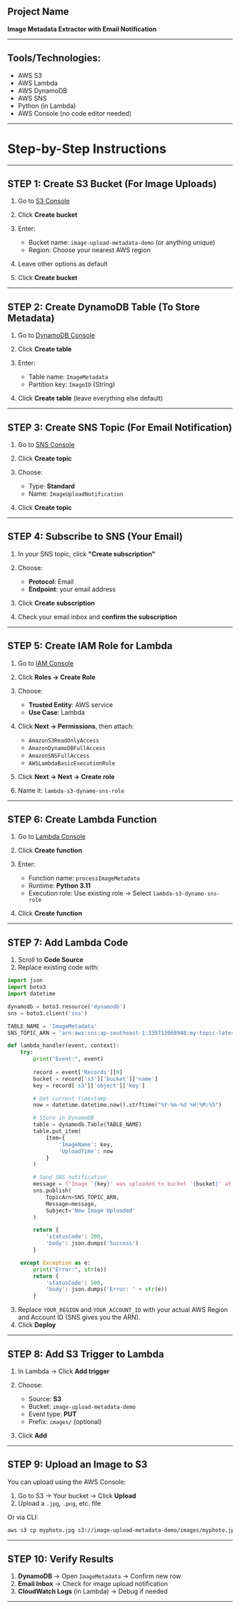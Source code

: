 ## Project Name

**Image Metadata Extractor with Email Notification**

---

## Tools/Technologies:

* AWS S3
* AWS Lambda
* AWS DynamoDB
* AWS SNS
* Python (in Lambda)
* AWS Console (no code editor needed)

---

# Step-by-Step Instructions

---

## STEP 1: Create S3 Bucket (For Image Uploads)

1. Go to [S3 Console](https://console.aws.amazon.com/s3/)
2. Click **Create bucket**
3. Enter:

   * Bucket name: `image-upload-metadata-demo` (or anything unique)
   * Region: Choose your nearest AWS region
4. Leave other options as default
5. Click **Create bucket**

---

## STEP 2: Create DynamoDB Table (To Store Metadata)

1. Go to [DynamoDB Console](https://console.aws.amazon.com/dynamodb/)
2. Click **Create table**
3. Enter:

   * Table name: `ImageMetadata`
   * Partition key: `ImageID` (String)
4. Click **Create table** (leave everything else default)

---

## STEP 3: Create SNS Topic (For Email Notification)

1. Go to [SNS Console](https://console.aws.amazon.com/sns/)
2. Click **Create topic**
3. Choose:

   * Type: **Standard**
   * Name: `ImageUploadNotification`
4. Click **Create topic**

---

## STEP 4: Subscribe to SNS (Your Email)

1. In your SNS topic, click **"Create subscription"**
2. Choose:

   * **Protocol**: Email
   * **Endpoint**: your email address
3. Click **Create subscription**
4. Check your email inbox and **confirm the subscription**

---

## STEP 5: Create IAM Role for Lambda

1. Go to [IAM Console](https://console.aws.amazon.com/iam/)
2. Click **Roles → Create Role**
3. Choose:

   * **Trusted Entity**: AWS service
   * **Use Case**: Lambda
4. Click **Next → Permissions**, then attach:

   * `AmazonS3ReadOnlyAccess`
   * `AmazonDynamoDBFullAccess`
   * `AmazonSNSFullAccess`
   * `AWSLambdaBasicExecutionRole`
5. Click **Next → Next → Create role**
6. Name it: `lambda-s3-dynamo-sns-role`

---

## STEP 6: Create Lambda Function

1. Go to [Lambda Console](https://console.aws.amazon.com/lambda/)
2. Click **Create function**
3. Enter:

   * Function name: `processImageMetadata`
   * Runtime: **Python 3.11**
   * Execution role: Use existing role → Select `lambda-s3-dynamo-sns-role`
4. Click **Create function**

---

## STEP 7: Add Lambda Code

1. Scroll to **Code Source**
2. Replace existing code with:

```python
import json
import boto3
import datetime

dynamodb = boto3.resource('dynamodb')
sns = boto3.client('sns')

TABLE_NAME = 'ImageMetadata'
SNS_TOPIC_ARN = 'arn:aws:sns:ap-southeast-1:339713068940:my-topic-latest'

def lambda_handler(event, context):
    try:
        print("Event:", event)
        
        record = event['Records'][0]
        bucket = record['s3']['bucket']['name']
        key = record['s3']['object']['key']

        # Get current timestamp
        now = datetime.datetime.now().strftime("%Y-%m-%d %H:%M:%S")

        # Store in DynamoDB
        table = dynamodb.Table(TABLE_NAME)
        table.put_item(
            Item={
                'ImageName': key,
                'UploadTime': now
            }
        )

        # Send SNS notification
        message = f"Image '{key}' was uploaded to bucket '{bucket}' at {now}."
        sns.publish(
            TopicArn=SNS_TOPIC_ARN,
            Message=message,
            Subject='New Image Uploaded'
        )

        return {
            'statusCode': 200,
            'body': json.dumps('Success')
        }

    except Exception as e:
        print("Error:", str(e))
        return {
            'statusCode': 500,
            'body': json.dumps('Error: ' + str(e))
        }
```

3. Replace `YOUR_REGION` and `YOUR_ACCOUNT_ID` with your actual AWS Region and Account ID (SNS gives you the ARN).
4. Click **Deploy**

---

## STEP 8: Add S3 Trigger to Lambda

1. In Lambda → Click **Add trigger**
2. Choose:

   * Source: **S3**
   * Bucket: `image-upload-metadata-demo`
   * Event type: **PUT**
   * Prefix: `images/` (optional)
3. Click **Add**

---

## STEP 9: Upload an Image to S3

You can upload using the AWS Console:

1. Go to S3 → Your bucket → Click **Upload**
2. Upload a `.jpg`, `.png`, etc. file

Or via CLI:

```bash
aws s3 cp myphoto.jpg s3://image-upload-metadata-demo/images/myphoto.jpg
```

---

## STEP 10: Verify Results

1.  **DynamoDB** → Open `ImageMetadata` → Confirm new row
2.  **Email Inbox** → Check for image upload notification
3.  **CloudWatch Logs** (in Lambda) → Debug if needed

---
